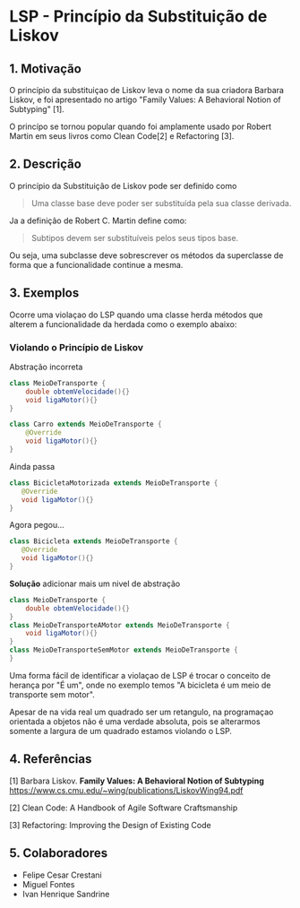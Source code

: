 # LSP - Princípio da Substituição de Liskov

## 1. Motivação

O princípio da substituiçao de Liskov leva o nome da sua criadora Barbara Liskov, e foi apresentado no artigo "Family Values: A Behavioral Notion of Subtyping" [1].

O princípo se tornou popular quando foi amplamente usado por Robert Martin em seus livros como Clean Code[2] e Refactoring [3].

## 2. Descrição

O princípio da Substituição de Liskov pode ser definido como

> Uma classe base deve poder ser substituída pela sua classe derivada.

Ja a definição de Robert C. Martin define como:

> Subtipos devem ser substituíveis pelos seus tipos base.

Ou seja, uma subclasse deve sobrescrever os métodos da superclasse de forma que a funcionalidade continue a mesma.


## 3. Exemplos

Ocorre uma violaçao do LSP quando uma classe herda métodos que alterem a funcionalidade da herdada como o exemplo abaixo:

### Violando o Princípio de Liskov

Abstração incorreta
```java
class MeioDeTransporte {
	double obtemVelocidade(){}
	void ligaMotor(){}
}

class Carro extends MeioDeTransporte {
	@Override 
    void ligaMotor(){}	
}
```

Ainda passa
```java
class BicicletaMotorizada extends MeioDeTransporte {
   @Override 
   void ligaMotor(){}	
}
```

Agora pegou...
```java
class Bicicleta extends MeioDeTransporte {
   @Override 
   void ligaMotor(){}	
}
```

**Solução** adicionar mais um nivel de abstração

```java
class MeioDeTransporte {
	double obtemVelocidade(){}
}
class MeioDeTransporteAMotor extends MeioDeTransporte {
	void ligaMotor(){}
}
class MeioDeTransporteSemMotor extends MeioDeTransporte {
}
```

Uma forma fácil de identificar a violaçao de LSP é trocar o conceito de herança por "É um", onde no exemplo temos "A bicicleta é um meio de transporte sem motor".

Apesar de na vida real um quadrado ser um retangulo, na programaçao orientada a objetos não é uma verdade absoluta, pois se alterarmos somente a largura de um quadrado estamos violando o LSP.

## 4. Referências

[1] Barbara Liskov. <b>Family Values: A Behavioral Notion of Subtyping</b>
https://www.cs.cmu.edu/~wing/publications/LiskovWing94.pdf

[2] Clean Code: A Handbook of Agile Software Craftsmanship

[3] Refactoring: Improving the Design of Existing Code 


## 5. Colaboradores

- Felipe Cesar Crestani
- Miguel Fontes
- Ivan Henrique Sandrine

